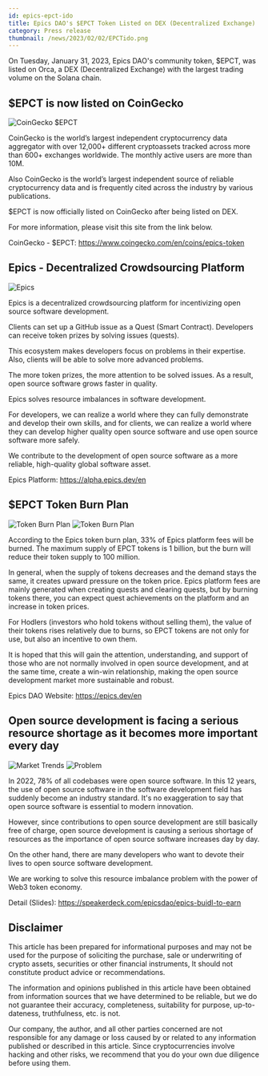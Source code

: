 ```yaml
---
id: epics-epct-ido
title: Epics DAO's $EPCT Token Listed on DEX (Decentralized Exchange)
category: Press release
thumbnail: /news/2023/02/02/EPCTido.png
---
```


On Tuesday, January 31, 2023, Epics DAO's community token, $EPCT, was listed on
Orca, a DEX (Decentralized Exchange) with the largest trading volume on the
Solana chain.

## $EPCT is now listed on CoinGecko

![CoinGecko $EPCT](/news/2023/02/02/EPCTCoinGecko.png)

CoinGecko is the world’s largest independent cryptocurrency data aggregator with
over 12,000+ different cryptoassets tracked across more than 600+ exchanges
worldwide. The monthly active users are more than 10M.

Also CoinGecko is the world’s largest independent source of reliable
cryptocurrency data and is frequently cited across the industry by various
publications.

$EPCT is now officially listed on CoinGecko after being listed on DEX.

For more information, please visit this site from the link below.

CoinGecko - $EPCT: https://www.coingecko.com/en/coins/epics-token

## Epics - Decentralized Crowdsourcing Platform

![Epics](/news/2022/07/19/EpicsBusinessModelEN.png)

Epics is a decentralized crowdsourcing platform for incentivizing open source
software development.

Clients can set up a GitHub issue as a Quest (Smart Contract). Developers can
receive token prizes by solving issues (quests).

This ecosystem makes developers focus on problems in their expertise. Also,
clients will be able to solve more advanced problems.

The more token prizes, the more attention to be solved issues. As a result, open
source software grows faster in quality.

Epics solves resource imbalances in software development.

For developers, we can realize a world where they can fully demonstrate and
develop their own skills, and for clients, we can realize a world where they can
develop higher quality open source software and use open source software more
safely.

We contribute to the development of open source software as a more reliable,
high-quality global software asset.

Epics Platform: https://alpha.epics.dev/en

## $EPCT Token Burn Plan

![Token Burn Plan](/news/2023/01/29/TokenBurnPlanEPCT.png)
![Token Burn Plan](/news/2023/01/29/TokenBurnPlanEPCTEN.png)

According to the Epics token burn plan, 33% of Epics platform fees will be
burned. The maximum supply of EPCT tokens is 1 billion, but the burn will reduce
their token supply to 100 million.

In general, when the supply of tokens decreases and the demand stays the same,
it creates upward pressure on the token price. Epics platform fees are mainly
generated when creating quests and clearing quests, but by burning tokens there,
you can expect quest achievements on the platform and an increase in token
prices.

For Hodlers (investors who hold tokens without selling them), the value of their
tokens rises relatively due to burns, so EPCT tokens are not only for use, but
also an incentive to own them.

It is hoped that this will gain the attention, understanding, and support of
those who are not normally involved in open source development, and at the same
time, create a win-win relationship, making the open source development market
more sustainable and robust.

Epics DAO Website: https://epics.dev/en

## Open source development is facing a serious resource shortage as it becomes more important every day

![Market Trends](/news/2023/01/23/MarketTrends.png)
![Problem](/news/2023/01/23/Problem.png)

In 2022, 78% of all codebases were open source software. In this 12 years, the
use of open source software in the software development field has suddenly
become an industry standard. It's no exaggeration to say that open source
software is essential to modern innovation.

However, since contributions to open source development are still basically free
of charge, open source development is causing a serious shortage of resources as
the importance of open source software increases day by day.

On the other hand, there are many developers who want to devote their lives to
open source software development.

We are working to solve this resource imbalance problem with the power of Web3
token economy.

Detail (Slides): https://speakerdeck.com/epicsdao/epics-buidl-to-earn

## Disclaimer

This article has been prepared for informational purposes and may not be used
for the purpose of soliciting the purchase, sale or underwriting of crypto
assets, securities or other financial instruments, It should not constitute
product advice or recommendations.

The information and opinions published in this article have been obtained from
information sources that we have determined to be reliable, but we do not
guarantee their accuracy, completeness, suitability for purpose, up-to-dateness,
truthfulness, etc. is not.

Our company, the author, and all other parties concerned are not responsible for
any damage or loss caused by or related to any information published or
described in this article. Since cryptocurrencies involve hacking and other
risks, we recommend that you do your own due diligence before using them.
